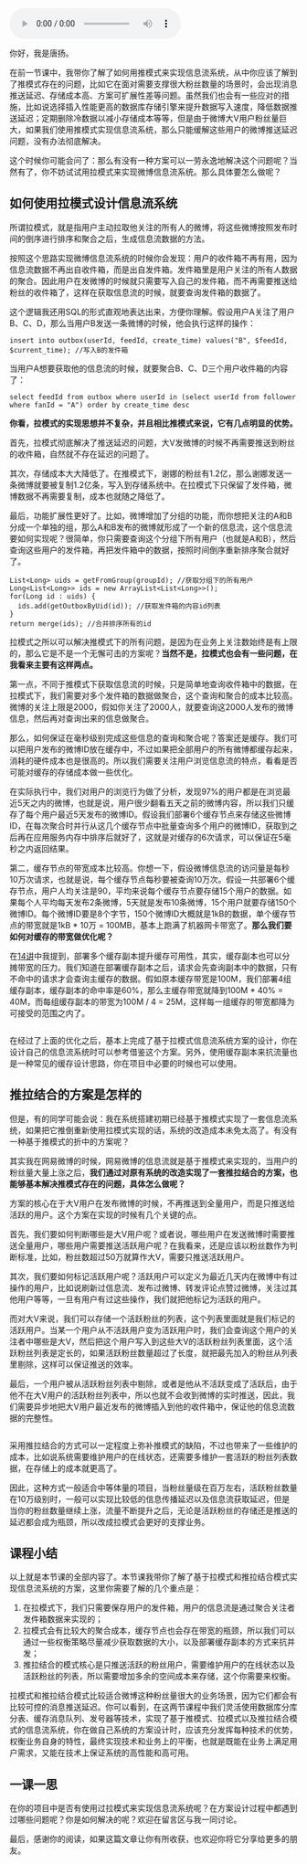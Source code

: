 <audio title="40 _  信息流设计（二）：通用信息流系统的拉模式要如何做？" src="https://static001.geekbang.org/resource/audio/10/fd/10d0a5536c70c6f83e7d085c2ec164fd.mp3" controls="controls"></audio> 
<p>你好，我是唐扬。</p><p>在前一节课中，我带你了解了如何用推模式来实现信息流系统，从中你应该了解到了推模式存在的问题，比如它在面对需要支撑很大粉丝数量的场景时，会出现消息推送延迟、存储成本高、方案可扩展性差等问题。虽然我们也会有一些应对的措施，比如说选择插入性能更高的数据库存储引擎来提升数据写入速度，降低数据推送延迟；定期删除冷数据以减小存储成本等等，但是由于微博大V用户粉丝量巨大，如果我们使用推模式实现信息流系统，那么只能缓解这些用户的微博推送延迟问题，没有办法彻底解决。</p><p>这个时候你可能会问了：那么有没有一种方案可以一劳永逸地解决这个问题呢？当然有了，你不妨试试用拉模式来实现微博信息流系统。那么具体要怎么做呢？</p><h2>如何使用拉模式设计信息流系统</h2><p>所谓拉模式，就是指用户主动拉取他关注的所有人的微博，将这些微博按照发布时间的倒序进行排序和聚合之后，生成信息流数据的方法。</p><p>按照这个思路实现微博信息流系统的时候你会发现：用户的收件箱不再有用，因为信息流数据不再出自收件箱，而是出自发件箱。发件箱里是用户关注的所有人数据的聚合。因此用户在发微博的时候就只需要写入自己的发件箱，而不再需要推送给粉丝的收件箱了，这样在获取信息流的时候，就要查询发件箱的数据了。</p><!-- [[[read_end]]] --><p>这个逻辑我还用SQL的形式直观地表达出来，方便你理解。假设用户A关注了用户B、C、D，那么当用户B发送一条微博的时候，他会执行这样的操作：</p><pre><code>insert into outbox(userId, feedId, create_time) values(&quot;B&quot;, $feedId, $current_time); //写入B的发件箱
</code></pre><p>当用户A想要获取他的信息流的时候，就要聚合B、C、D三个用户收件箱的内容了：</p><pre><code>select feedId from outbox where userId in (select userId from follower where fanId = &quot;A&quot;) order by create_time desc
</code></pre><p><strong>你看，拉模式的实现思想并不复杂，并且相比推模式来说，它有几点明显的优势。</strong></p><p>首先，拉模式彻底解决了推送延迟的问题，大V发微博的时候不再需要推送到粉丝的收件箱，自然就不存在延迟的问题了。</p><p>其次，存储成本大大降低了。在推模式下，谢娜的粉丝有1.2亿，那么谢娜发送一条微博就要被复制1.2亿条，写入到存储系统中。在拉模式下只保留了发件箱，微博数据不再需要复制，成本也就随之降低了。</p><p>最后，功能扩展性更好了。比如，微博增加了分组的功能，而你想把关注的A和B分成一个单独的组，那么A和B发布的微博就形成了一个新的信息流，这个信息流要如何实现呢？很简单，你只需要查询这个分组下所有用户（也就是A和B），然后查询这些用户的发件箱，再把发件箱中的数据，按照时间倒序重新排序聚合就好了。</p><pre><code>List&lt;Long&gt; uids = getFromGroup(groupId); //获取分组下的所有用户
Long&lt;List&lt;Long&gt;&gt; ids = new ArrayList&lt;List&lt;Long&gt;&gt;();
for(Long id : uids) {
  ids.add(getOutboxByUid(id)); //获取发件箱的内容id列表
}
return merge(ids); //合并排序所有的id
</code></pre><p>拉模式之所以可以解决推模式下的所有问题，是因为在业务上关注数始终是有上限的，那么它是不是一个无懈可击的方案呢？<strong>当然不是，拉模式也会有一些问题，在我看来主要有这样两点。</strong></p><p>第一点，不同于推模式下获取信息流的时候，只是简单地查询收件箱中的数据，在拉模式下，我们需要对多个发件箱的数据做聚合，这个查询和聚合的成本比较高。微博的关注上限是2000，假如你关注了2000人，就要查询这2000人发布的微博信息，然后再对查询出来的信息做聚合。</p><p>那么，如何保证在毫秒级别完成这些信息的查询和聚合呢？答案还是缓存。我们可以把用户发布的微博ID放在缓存中，不过如果把全部用户的所有微博都缓存起来，消耗的硬件成本也是很高的。所以我们需要关注用户浏览信息流的特点，看看是否可能对缓存的存储成本做一些优化。</p><p>在实际执行中，我们对用户的浏览行为做了分析，发现97%的用户都是在浏览最近5天之内的微博，也就是说，用户很少翻看五天之前的微博内容，所以我们只缓存了每个用户最近5天发布的微博ID。假设我们部署6个缓存节点来存储这些微博ID，在每次聚合时并行从这几个缓存节点中批量查询多个用户的微博ID，获取到之后再在应用服务内存中排序后就好了，这就是对缓存的6次请求，可以保证在5毫秒之内返回结果。</p><p>第二，缓存节点的带宽成本比较高。你想一下，假设微博信息流的访问量是每秒10万次请求，也就是说，每个缓存节点每秒要被查询10万次。假设一共部署6个缓存节点，用户人均关注是90，平均来说每个缓存节点要存储15个用户的数据。如果每个人平均每天发布2条微博，5天就是发布10条微博，15个用户就要存储150个微博ID。每个微博ID要是8个字节，150个微博ID大概就是1kB的数据，单个缓存节点的带宽就是1kB * 10万 = 100MB，基本上跑满了机器网卡带宽了。<strong>那么我们要如何对缓存的带宽做优化呢？</strong></p><p>在<a href="https://time.geekbang.org/column/article/151949">14讲</a>中我提到，部署多个缓存副本提升缓存可用性，其实，缓存副本也可以分摊带宽的压力。我们知道在部署缓存副本之后，请求会先查询副本中的数据，只有不命中的请求才会查询主缓存的数据。假如原本缓存带宽是100M，我们部署4组缓存副本，缓存副本的命中率是60%，那么主缓存带宽就降到100M * 40% = 40M，而每组缓存副本的带宽为100M / 4 = 25M，这样每一组缓存的带宽都降为可接受的范围之内了。</p><p><img src="https://static001.geekbang.org/resource/image/67/3a/679c081c73c30ccc6dafc3f2cae0a13a.jpg" alt=""></p><p>在经过了上面的优化之后，基本上完成了基于拉模式信息流系统方案的设计，你在设计自己的信息流系统时可以参考借鉴这个方案。另外，使用缓存副本来抗流量也是一种常见的缓存设计思路，你在项目中必要的时候也可以使用。</p><h2>推拉结合的方案是怎样的</h2><p>但是，有的同学可能会说：我在系统搭建初期已经基于推模式实现了一套信息流系统，如果把它推倒重新使用拉模式实现的话，系统的改造成本未免太高了。有没有一种基于推模式的折中的方案呢？</p><p>其实我在网易微博的时候，网易微博的信息流就是基于推模式来实现的，当用户的粉丝量大量上涨之后，<strong>我们通过对原有系统的改造实现了一套推拉结合的方案，也能够基本解决推模式存在的问题，具体怎么做呢？</strong></p><p>方案的核心在于大V用户在发布微博的时候，不再推送到全量用户，而是只推送给活跃的用户。这个方案在实现的时候有几个关键的点。</p><p>首先，我们要如何判断哪些是大V用户呢？或者说，哪些用户在发送微博时需要推送全量用户，哪些用户需要推送活跃用户呢？在我看来，还是应该以粉丝数作为判断标准，比如，粉丝数超过50万就算作大V，需要只推送活跃用户。</p><p>其次，我们要如何标记活跃用户呢？活跃用户可以定义为最近几天内在微博中有过操作的用户，比如说刷新过信息流、发布过微博、转发评论点赞过微博，关注过其他用户等等，一旦有用户有过这些操作，我们就把他标记为活跃的用户。</p><p>而对大V来说，我们可以存储一个活跃粉丝的列表，这个列表里面就是我们标记的活跃用户。当某一个用户从不活跃用户变为活跃用户时，我们会查询这个用户的关注者中哪些是大V，然后把这个用户写入到这些大V的活跃粉丝列表里面，这个活跃粉丝列表是定长的，如果活跃粉丝数量超过了长度，就把最先加入的粉丝从列表里剔除，这样可以保证推送的效率。</p><p>最后，一个用户被从活跃粉丝列表中剔除，或者是他从不活跃变成了活跃后，由于他不在大V用户的活跃粉丝列表中，所以也就不会收到微博的实时推送，因此，我们需要异步地把大V用户最近发布的微博插入到他的收件箱中，保证他的信息流数据的完整性。</p><p><img src="https://static001.geekbang.org/resource/image/4a/55/4a92721244bd0c696abbbe03dafa5955.jpg" alt=""></p><p>采用推拉结合的方式可以一定程度上弥补推模式的缺陷，不过也带来了一些维护的成本，比如说系统需要维护用户的在线状态，还需要多维护一套活跃的粉丝列表数据，在存储上的成本就更高了。</p><p>因此，这种方式一般适合中等体量的项目，当粉丝量级在百万左右，活跃粉丝数量在10万级别时，一般可以实现比较低的信息传播延迟以及信息流获取延迟，但是当你的粉丝数量继续上涨，流量不断提升之后，无论是活跃粉丝的存储还是推送的延迟都会成为瓶颈，所以改成拉模式会更好的支撑业务。</p><h2>课程小结</h2><p>以上就是本节课的全部内容了。本节课我带你了解了基于拉模式和推拉结合模式实现信息流系统的方案，这里你需要了解的几个重点是：</p><ol>
<li>在拉模式下，我们只需要保存用户的发件箱，用户的信息流是通过聚合关注者发件箱数据来实现的；</li>
<li>拉模式会有比较大的聚合成本，缓存节点也会存在带宽的瓶颈，所以我们可以通过一些权衡策略尽量减少获取数据的大小，以及部署缓存副本的方式来抗并发；</li>
<li>推拉结合的模式核心是只推送活跃的粉丝用户，需要维护用户的在线状态以及活跃粉丝的列表，所以需要增加多余的空间成本来存储，这个你需要来权衡。</li>
</ol><p>拉模式和推拉结合模式比较适合微博这种粉丝量很大的业务场景，因为它们都会有比较可控的消息推送延迟。你可以看到，在这两节课程中我们灵活使用数据库分库分表、缓存消息队列、发号器等技术，实现了基于推模式、拉模式以及推拉结合模式的信息流系统，你在做自己系统的方案设计时，应该充分发挥每种技术的优势，权衡业务自身的特性，最终实现技术和业务上的平衡，也就是既能在业务上满足用户需求，又能在技术上保证系统的高性能和高可用。</p><h2>一课一思</h2><p>在你的项目中是否有使用过拉模式来实现信息流系统呢？在方案设计过程中都遇到过哪些问题呢？你是如何解决的呢？欢迎在留言区与我一同讨论。</p><p>最后，感谢你的阅读，如果这篇文章让你有所收获，也欢迎你将它分享给更多的朋友。</p>